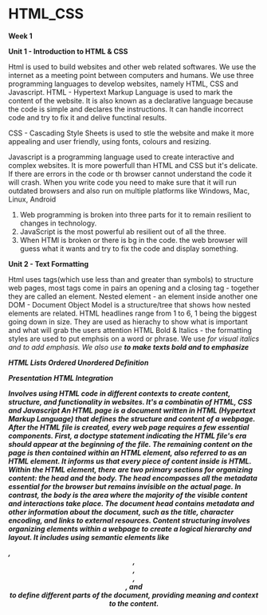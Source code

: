 # HTML_CSS
**Week 1**

**Unit 1 - Introduction to HTML &amp; CSS**

Html is used to build websites and other web related softwares. We use the internet as a meeting point between computers and humans.
We use three programming languages to develop websites, namely HTML, CSS and Javascript.
HTML - Hypertext Markup Language is used to mark the content of the website. It is also known as a declarative language because the code is simple and declares the instructions.
It  can handle incorrect code and try to fix it and delive functinal results.

CSS - Cascading Style Sheets is used to stle the website and make it more appealing and user friendly, using fonts, colours and resizing.

Javascript is a programming language used to create interactive and complex websites. It is more powerfull than HTML and CSS but it's delicate. If there are errors in the code or th browser cannot understand
the code it will crash. When you write code you need to make sure that it will run outdated browsers and also run on multiple platforms like Windows, Mac, Linux, Android
1. Web programming is broken into three parts for it to remain resilient to changes in technology.
2. JavaScript is the most powerful ab resilient out of all the three.
3. When HTMl is broken or there is  bg in the code. the web browser will guess what it wants and try to fix the code and display something.

**Unit 2 - Text Formatting**

Html uses tags(which  use less than and greater than symbols) to structure web pages, most tags come in pairs an opening and a closing tag - together they are called an element.
Nested element - an element inside another one
DOM - Document Object Model is a structure/tree that shows how nested elements are related.
HTML headlines range from 1 to 6, 1 being the biggest going down in size. They are used as  hierachy to show what is important and what will grab the users attention
HTML Bold & Italics - the formatting styles are used to put emphsis on a word or phrase. We use <i> for visual italics and <em> to add emphasis. 
We also use <b> to make texts bold and <strong> to emphasize

HTML Lists
Ordered
Unordered
Definition


**Presentation**
HTML Integration

Involves using HTML code in different contexts to create content, structure, and functionality in websites. It's a combinatin of HTML, CSS and Javascript
An HTML page is a document written in HTML (Hypertext Markup Language) that defines the structure and content of a webpage.
After the HTML file is created, every web page requires a few essential components. 
First, a doctype statement indicating the HTML file's era should appear at the beginning of the file. 
The remaining content on the page is then contained within an HTML element, also referred to as an HTML element. It informs us that every piece of content inside is HTML. 
Within the HTML element, there are two primary sections for organizing content: the head and the body. The head encompasses all the metadata essential for the browser but remains invisible on the actual page. In contrast, the body is the area where the majority of the visible content and interactions take place.
The document head contains metadata and other information about the document, such as the title, character encoding, and links to external resources.
Content structuring involves organizing elements within a webpage to create a logical hierarchy and layout. It includes using semantic elements like <main>, <header>, <footer>, <article>, <section>, and <aside> to define different parts of the document, providing meaning and context to the content.
